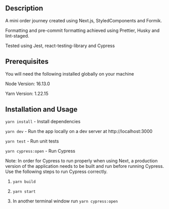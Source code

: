 ## Description

A mini order journey created using Next.js, StyledComponents and Formik.

Formatting and pre-commit formatting achieved using Prettier, Husky and lint-staged.

Tested using Jest, react-testing-library and Cypress

## Prerequisites

You will need the following installed globally on your machine

Node Version: 16.13.0

Yarn Version: 1.22.15

## Installation and Usage

`yarn install` - Install dependencies

`yarn dev` - Run the app locally on a dev server at http://localhost:3000

`yarn test` - Run unit tests

`yarn cypress:open` - Run Cypress

Note: In order for Cypress to run properly when using Next, a production version of the application needs to be built and run before running Cypress. Use the following steps to run Cypress correctly.

1. `yarn build`

2. `yarn start`

3. In another terminal window run `yarn cypress:open`
